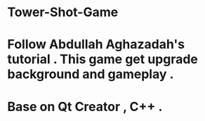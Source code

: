 # Tower-Shot-Game
# Follow Abdullah Aghazadah's tutorial . This game get upgrade background and gameplay .
# Base on Qt Creator , C++ .
